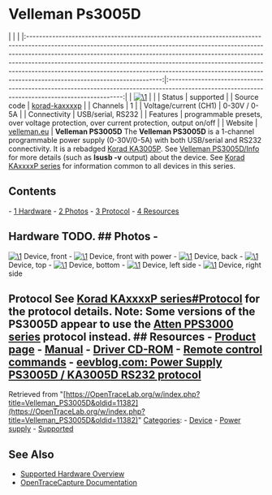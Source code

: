 # Velleman Ps3005D

| | | |:-----------------------------------------------------------------------------------------------------------------------------------------------------------------------------------------------------------------------------------------------------------------------------------------------------------------------------------------------------------------------------------------------------------------------------------------------:|:----------------------------------------------------------------------------------------------------------------------------------------------:| | [![\1](../../assets/hardware/general/\2)](./File:Velleman_ps3005d_mugshot.png.html) | | | Status | supported | | Source code | [korad-kaxxxxp](http://github.com/OpenTraceLab/?p=OpenTraceCapture.git;a=tree;f=src/hardware/korad-kaxxxxp) | | Channels | 1 | | Voltage/current (CH1) | 0-30V / 0-5A | | Connectivity | USB/serial, RS232 | | Features | programmable presets, over voltage protection, over current protection, output on/off | | Website | [velleman.eu](http://www.velleman.eu/products/view/?id=409798) | **Velleman PS3005D** The **Velleman PS3005D** is a 1-channel programmable power supply (0-30V/0-5A) with both USB/serial and RS232 connectivity. It is a rebadged [Korad KA3005P](Korad_KA3005P.html "Korad KA3005P"). See [Velleman PS3005D/Info](Velleman_PS3005D/Info.html "Velleman PS3005D/Info") for more details (such as **lsusb -v** output) about the device. See [Korad KAxxxxP series](Korad_KAxxxxP_series.html "Korad KAxxxxP series") for information common to all devices in this series. 
## Contents 
\- [1 Hardware](Velleman_PS3005D.html#Hardware) \- [2 Photos](Velleman_PS3005D.html#Photos) \- [3 Protocol](Velleman_PS3005D.html#Protocol) \- [4 Resources](Velleman_PS3005D.html#Resources) 
## Hardware TODO. ## Photos \- 
[![\1](../../assets/hardware/general/\2)](./File:PS3005D_front.JPG.html)
Device, front
\- 
[![\1](../../assets/hardware/general/\2)](./File:PS3005D_front_on.JPG.html)
Device, front with power
\- 
[![\1](../../assets/hardware/general/\2)](./File:PS3005D_back.JPG.html)
Device, back
\- 
[![\1](../../assets/hardware/general/\2)](./File:PS3005D_top.JPG.html)
Device, top
\- 
[![\1](../../assets/hardware/general/\2)](./File:PS3005D_bottom.JPG.html)
Device, bottom
\- 
[![\1](../../assets/hardware/general/\2)](./File:PS3005D_left.JPG.html)
Device, left side
\- 
[![\1](../../assets/hardware/general/\2)](./File:PS3005D_right.JPG.html)
Device, right side
## Protocol See [Korad KAxxxxP series#Protocol](Korad_KAxxxxP_series.html#Protocol "Korad KAxxxxP series") for the protocol details. **Note:** Some versions of the PS3005D appear to use the [Atten PPS3000 series](Atten_PPS3000_series.html "Atten PPS3000 series") protocol instead. ## Resources \- [Product page](http://www.velleman.eu/products/view/?id=409798) \- [Manual](http://www.velleman.eu/downloads/2/ps3005da501.pdf) \- [Driver CD-ROM](http://www.velleman.eu/downloads/2/ps3005d_cdrom.zip) \- [Remote control commands](http://antanas.veiverys.com/velleman-ps3005d-remote-control-commands/) \- [eevblog.com: Power Supply PS3005D / KA3005D RS232 protocol](http://www.eevblog.com/forum/testgear/power-supply-ps3005d-ka3005d-rs232-protocol/)
Retrieved from "[https://OpenTraceLab.org/w/index.php?title=Velleman_PS3005D&oldid=11382](https://OpenTraceLab.org/w/index.php?title=Velleman_PS3005D&oldid=11382)" 
[Categories](specialcategories-specialcategories.md): \- [Device](./Category:Device.html "Category:Device") \- [Power supply](./Category:Power_supply.html "Category:Power supply") \- [Supported](./Category:Supported.html "Category:Supported")

## See Also
- [Supported Hardware Overview](../supported-hardware.md)
- [OpenTraceCapture Documentation](../../opentracecapture/overview.md)
